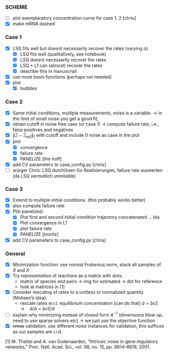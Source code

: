 ### SCHEME
- [ ] plot exemplaratory concentration curve for case 1, 2 [chris]
- [x] make mRNA dashed

### Case 1
- [x] LSQ fits well but doesnt necessarily recover the rates (varying $\alpha$)
  - [x] LSQ fits well (qualitatively, see notebook)
  - [x] LSQ doesnt necessarily recover the rates
  - [x] LSQ + L1 can (almost) recover the rates
  - [x] describe this in manuscript
- [x] use more basis functions (perhaps not needed)
- [x] plot
  - [x] bubbles

### Case 2
- [x] Same initial conditions, multiple measurements, noise is a variable.  -> in the limit of small noise you get a good fit, 
- [x] obtain cutoff in noise free case (or case 1) -> compute failure rate, i.e., false positives and negatives
- [x] $\| \Xi - \Xi_\mathrm{est} \|_1$ with cutoff and include $0$ noise as case in the plot
- [x] plot
  - [x] convergence
  - [x] failure rate
  - [x] PANELIZE [the hoff]
- [x] add CV parameters to case_config.py [chris]
- [ ] würger Chris: LSQ durchlösen für Realisierungen, failure rate auswerten (da LSQ vermutlich unreliable)

### Case 3
- [x] Extend to multiple initial conditions. (this probably works better)    
- [x] also compute failure rate
- [x] Plöt panelized:
  - [x] Plot first and second initial condition trajectory concatenated ... bla
  - [x] Plot convergence in L1
  - [x] plot failure rate
  - [x] PANELIZE [moritz]
- [x] add CV parameters to case_config.py [chris]

### General
- [x] Minimization function: use normal Frobenius norm, stack all samples of $X$ and $\dot{X}$
- [x] Try representation of reactions as a matrix with dots:
  - matrix of species and pairs -> ring for estimated -> dot for reference
  - look at matrices in [1]
- [x] Consider rescaling of rates to a unitless or normalized quantity (Mohsen’s idea):
  - rescale rates w.r.t. equilibrium concentration [can do that] $\dot{a} = bc \xi\quad\rightarrow\quad\dot{a}/\tilde{a} = bc\xi/\tilde{a}$
- [ ] explain why minimizing instead of closed form $A^{-1}$ (dimensions blow up, need to use sparse solvers etc) -> we just use the objective function
- [x] ~~cross~~ validation: use different noise instances for validation, this suffices as our samples are i.i.d.

[1] M. Thattai and A. van Oudenaarden, “Intrinsic noise in gene regulatory networks,” Proc. Natl. Acad. Sci., vol. 98, no. 15, pp. 8614–8619, 2001.
